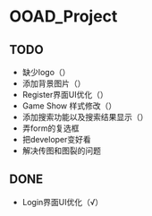 # OOAD_Project

## TODO

+ 缺少logo（）
+ 添加背景图片（）
+ Register界面UI优化（）
+ Game Show 样式修改（）
+ 添加搜索功能以及搜索结果显示（）
+ 弄form的复选框
+ 把developer变好看
+ 解决传图和图裂的问题

## DONE

+ Login界面UI优化（√）